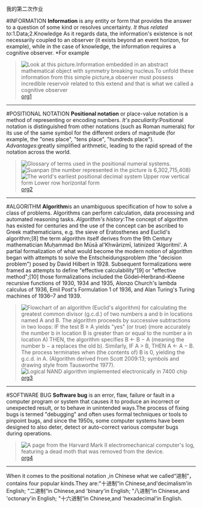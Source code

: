 我的第二次作业

#INFORMATION
**Information** is any entity or form that provides the answer to a question of some kind or resolves uncertainty.
_It thus related to_:1.Data;2.Knowledge
As it regards data, the information's existence is not necessarily coupled to an observer (it exists beyond an event horizon, for example), while in the case of knowledge, the information requires a cognitive observer.
*For example
>![Look at this picture.Information embedded in an abstract mathematical object with symmetry breaking nucleus.To unfold these information from this simple picture,a observer must possess incredible reservoir related to this extend and that is what we called a cognitive observer](https://en.wikipedia.org/wiki/Information#/media/File:XD_Aolet.jpg)
[org1](https://en.wikipedia.org/wiki/Information)

---

#POSITIONAL NOTATION
**Positional notation** or place-value notation is a method of representing or encoding numbers. 
_It's paculiarity_:Positional notation is distinguished from other notations (such as Roman numerals) for its use of the same symbol for the different orders of magnitude (for example, the "ones place", "tens place", "hundreds place"). 
_Advantages_:greatly simplified arithmetic, leading to the rapid spread of the notation across the world.
>![Glossary of terms used in the positional numeral systems.](https://en.wikipedia.org/wiki/Positional_notation#/media/File:Positional_notation_glossary-en.svg)
>![Suanpan (the number represented in the picture is 6,302,715,408)](https://en.wikipedia.org/wiki/Positional_notation#/media/File:Abacus_6.png)
>![The world's earliest positional decimal system Upper row vertical form Lower row horizontal form](https://en.wikipedia.org/wiki/Positional_notation#/media/File:Chounumerals.svg)
[org2](https://en.wikipedia.org/wiki/Positional_notation)

---

#ALGORITHM
**Algorithm**is an unambiguous specification of how to solve a class of problems. Algorithms can perform calculation, data processing and automated reasoning tasks.
_Algorithm's history_:The concept of algorithm has existed for centuries and the use of the concept can be ascribed to Greek mathematicians, e.g. the sieve of Eratosthenes and Euclid's algorithm;[8] the term algorithm itself derives from the 9th Century mathematician Muḥammad ibn Mūsā al'Khwārizmī, latinized 'Algoritmi'. A partial formalization of what would become the modern notion of algorithm began with attempts to solve the Entscheidungsproblem (the "decision problem") posed by David Hilbert in 1928. Subsequent formalizations were framed as attempts to define "effective calculability"[9] or "effective method";[10] those formalizations included the Gödel–Herbrand–Kleene recursive functions of 1930, 1934 and 1935, Alonzo Church's lambda calculus of 1936, Emil Post's Formulation 1 of 1936, and Alan Turing's Turing machines of 1936–7 and 1939.
>![Flowchart of an algorithm (Euclid's algorithm) for calculating the greatest common divisor (g.c.d.) of two numbers a and b in locations named A and B. The algorithm proceeds by successive subtractions in two loops: IF the test B ≥ A yields "yes" (or true) (more accurately the number b in location B is greater than or equal to the number a in location A) THEN, the algorithm specifies B ← B − A (meaning the number b − a replaces the old b). Similarly, IF A > B, THEN A ← A − B. The process terminates when (the contents of) B is 0, yielding the g.c.d. in A. (Algorithm derived from Scott 2009:13; symbols and drawing style from Tausworthe 1977).](https://en.wikipedia.org/wiki/Algorithm#/media/File:Euclid_flowchart.svg)
>![Logical NAND algorithm implemented electronically in 7400 chip](https://en.wikipedia.org/wiki/Algorithm#/media/File:TTL_npn_nand.svg)
[org3](https://en.wikipedia.org/wiki/Algorithm)

---

#SOFTWARE BUG
**Software bug** is an error, flaw, failure or fault in a computer program or system that causes it to produce an incorrect or unexpected result, or to behave in unintended ways.The process of fixing bugs is termed "debugging" and often uses formal techniques or tools to pinpoint bugs, and since the 1950s, some computer systems have been designed to also deter, detect or auto-correct various computer bugs during operations.
>![A page from the [Harvard Mark II](https://en.wikipedia.org/wiki/Harvard_Mark_II) electromechanical computer's log, featuring a dead moth that was removed from the device.](https://en.wikipedia.org/wiki/Software_bug#/media/File:H96566k.jpg)
[org4](https://en.wikipedia.org/wiki/Software_bug)

---

When it comes to the positional notation ,in Chinese what we called“进制”，contains four popular kinds.They are:"十进制“in Chinese,and'decimalism'in English;
                            "二进制“in Chinese,and 'binary'in English;
                            "八进制“in Chinese,and 'octonary'in English;
                            "十六进制“in Chinese,and 'hexadecimal'in English.